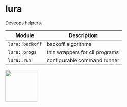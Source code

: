 # lura

Deveops helpers.

| Module           | Description                                                                |
| ---------------- | -------------------------------------------------------------------------- |
| `lura::backoff`  | backoff algorithms                                                         |
| `lura::progs`    | thin wrappers for cli programs                                             |
| `lura::run`      | configurable command runner                                                |

<p><img src="https://vignette.wikia.nocookie.net/venturebrothers/images/a/a0/Vlcsnap-2013-05-03-17h07m53s124.png/revision/latest/scale-to-width-down/340?cb=20130503071316" width="100">
